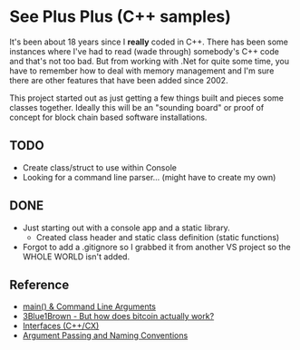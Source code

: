 # See Plus Plus (C++ samples)

It's been about 18 years since I **really** coded in C++.  There has been some instances where I've had to read (wade through)
somebody's C++ code and that's not too bad.  But from working with .Net for quite some time, you have to remember how to deal with
memory management and I'm sure there are other features that have been added since 2002.

This project started out as just getting a few things built and pieces some classes together.  Ideally this will be an "sounding board"
or proof of concept for block chain based software installations.

## TODO

* Create class/struct to use within Console
* Looking for a command line parser...  (might have to create my own)

## DONE

* Just starting out with a console app and a static library.
  * Created class header and static class definition (static functions)
* Forgot to add a .gitignore so I grabbed it from another VS project so the WHOLE WORLD isn't added.

## Reference
* [main() & Command Line Arguments](https://docs.microsoft.com/en-us/cpp/cpp/main-function-command-line-args?view=msvc-160#:~:text=The%20command%20line%20parsing%20rules%20used%20by%20Microsoft,first%20argument%20%28%20argv%20%5B0%5D%29%20is%20treated%20specially.) 
* [3Blue1Brown - But how does bitcoin actually work?](https://www.youtube.com/watch?v=bBC-nXj3Ng4)
* [Interfaces (C++/CX)](https://docs.microsoft.com/en-us/cpp/cppcx/interfaces-c-cx?view=msvc-160#:~:text=Interfaces%20%28C%2B%2B%2FCX%29%201%20Characteristics.%20An%20interface%20class%20%28or,Explicit%20interface%20implementation.%20...%205%20Generic%20interfaces.%20)
* [Argument Passing and Naming Conventions](https://docs.microsoft.com/en-us/cpp/cpp/argument-passing-and-naming-conventions?view=msvc-160)
 